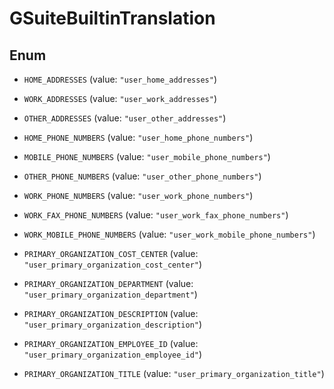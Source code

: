 
# GSuiteBuiltinTranslation

## Enum


* `HOME_ADDRESSES` (value: `"user_home_addresses"`)

* `WORK_ADDRESSES` (value: `"user_work_addresses"`)

* `OTHER_ADDRESSES` (value: `"user_other_addresses"`)

* `HOME_PHONE_NUMBERS` (value: `"user_home_phone_numbers"`)

* `MOBILE_PHONE_NUMBERS` (value: `"user_mobile_phone_numbers"`)

* `OTHER_PHONE_NUMBERS` (value: `"user_other_phone_numbers"`)

* `WORK_PHONE_NUMBERS` (value: `"user_work_phone_numbers"`)

* `WORK_FAX_PHONE_NUMBERS` (value: `"user_work_fax_phone_numbers"`)

* `WORK_MOBILE_PHONE_NUMBERS` (value: `"user_work_mobile_phone_numbers"`)

* `PRIMARY_ORGANIZATION_COST_CENTER` (value: `"user_primary_organization_cost_center"`)

* `PRIMARY_ORGANIZATION_DEPARTMENT` (value: `"user_primary_organization_department"`)

* `PRIMARY_ORGANIZATION_DESCRIPTION` (value: `"user_primary_organization_description"`)

* `PRIMARY_ORGANIZATION_EMPLOYEE_ID` (value: `"user_primary_organization_employee_id"`)

* `PRIMARY_ORGANIZATION_TITLE` (value: `"user_primary_organization_title"`)



